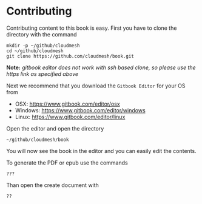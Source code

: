# Contributing
Contributing content to this book is easy. First you have to clone the directory with the command

    mkdir -p ~/github/cloudmesh
    cd ~/github/cloudmesh
    git clone https://github.com/cloudmesh/book.git

**Note:** *gitbook editor does not work with ssh based clone, so please use the https link as specified above*

Next we recommend that you download the ```Gitbook Editor``` for your OS from 

* OSX: https://www.gitbook.com/editor/osx
* Windows: https://www.gitbook.com/editor/windows
* Linux: https://www.gitbook.com/editor/linux

Open the editor and open the directory 

    ~/github/cloudmesh/book
    
You will now see the book in the editor and you can easily edit the contents.
    

To generate the PDF or epub use the commands

    ???
    
Than open the create document with 

    ??